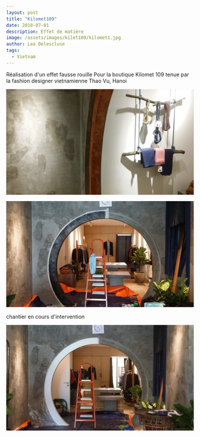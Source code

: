 ```yaml
---
layout: post
title: "Kilomet109"
date: 2018-07-01
description: Effet de matière
image: /assets/images/kilet109/kilomet1.jpg
author: Lea Delescluse
tags:
  - Vietnam
---
```

Réalisation d'un effet fausse rouille 
Pour la boutique Kilomet 109 tenue par la fashion designer vietnamienne Thao Vu, Hanoi

![Placeholder](/assets/images/kilomet109/kilomet2.jpg)

![Placeholder](/assets/images/kilomet109/kilomet4.jpg)

chantier en cours d'intervention

![Placeholder](/assets/images/kilomet109/kilomet3.jpg)
